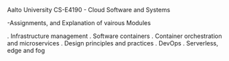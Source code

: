 Aalto University CS-E4190 - Cloud Software and Systems

-Assignments, and Explanation of vairous Modules 

. Infrastructure management
. Software containers
. Container orchestration and microservices
. Design principles and practices
. DevOps
. Serverless, edge and fog
